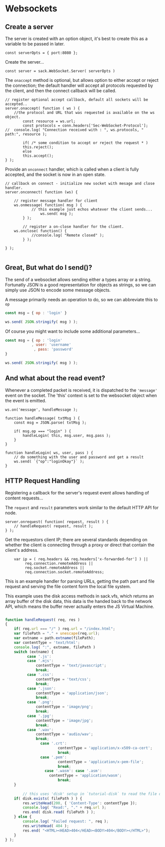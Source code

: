 
# Websockets

## Create a server

The server is created with an option object, it's best to create this as a variable
to be passed in later.

```
const serverOpts = { port:8080 };
```

Create the server...

```
const server = sack.WebSocket.Server( serverOpts )
```

The `onaccept` method is optional, but allows option to either accept or reject the connection; the default
handler will accept all protocols requested by the client, and then the connect callback will be called.

```
// register optional accept callback, default all sockets will be accepted..
server.onaccept( function ( ws ) {
	//the protocol and URL that was requested is available on the ws object.
        const resource = ws.url;
        const protocols = conn.headers['Sec-WebSocket-Protocol'];
//	console.log( "Connection received with : ", ws.protocols, " path:", resource );

        if( /* some condition to accept or reject the request * ) 
		this.reject();
        else
		this.accept();
} );
```

Provide an `onconnect` handler, which is called when a client is fully accepted, and the socket is now in an open state.

```
// callback on connect - initialize new socket with mesage and close handler.
server.onconnect( function (ws) {

	// register message handler for client
	ws.onmessage( function( msg ) {
        	// this example just echos whatever the client sends...
                ws.send( msg );
        } );
        
        // register a on-close handler for the client.
	ws.onclose( function() {
        	//console.log( "Remote closed" );
        } );
        
} );


```

## Great, But what do I send()?

The send of a websocket allows sending either a types array or a string.  Fortunatly JSON is a good representation for 
objects as strings, so we can simply use JSON to encode some message objects.

A message primarily needs an operation to do, so we can abbreviate this to `op`


``` js
const msg = { op : 'login' }

ws.send( JSON.stringify( msg ) );

```


Of course you might want to include some additional parameters...



``` js
const msg = { op : 'login' 
            , user: 'username'
	         , pass: 'password'
}

ws.send( JSON.stringify( msg ) );

```


## And what about the read event?

Whenever a completed packet is received, it is dispatched to the `'message'` event on the socket.
The 'this' context is set to the websocket object when the event is emitted.

```
ws.on('message', handleMessage );

function handleMessage( txtMsg ) {
	const msg = JSON.parse( txtMsg );
	
	if( msg.op === "login" ) {
		handleLogin( this, msg.user, msg.pass );
	}
}

function handleLogin( ws, user, pass ) {
	// do something with the user and password and get a result
	ws.send( `{"op":"loginOkay"}` );
}

```


## HTTP Request Handling

Registering a callback for the server's request event allows handling of content requests...

The `request` and `result` parameters work similar to the default HTTP API for node.

```
server.onrequest( function( request, result ) {
	// handleRequest( request, result );
} );
```

Get the requestors client IP; there are several standards depending on whether the client is connecting through a proxy or direct that contain the client's address.


```
	var ip = ( req.headers && req.headers['x-forwarded-for'] ) ||
		 req.connection.remoteAddress ||
		 req.socket.remoteAddress ||
		 req.connection.socket.remoteAddress;

```


This is an example handler for parsing URLs, getting the path part and file request and serving the file content form the local file system.

This example uses the disk access methods in sack.vfs, which returns an array buffer of the disk data, this data is the handed back to the network API, which means the buffer never actually enters the JS Virtual Machine.

``` js

function handleRequest( req, res ) 
{
	if( req.url === "/" ) req.url = "/index.html";
	var filePath = "." + unescape(req.url);
	var extname = path.extname(filePath);
	var contentType = 'text/html';
	console.log( ":", extname, filePath )
	switch (extname) {
		  case '.js':
		  case '.mjs':
			  contentType = 'text/javascript';
			  break;
		  case '.css':
			  contentType = 'text/css';
			  break;
		  case '.json':
			  contentType = 'application/json';
			  break;
		  case '.png':
			  contentType = 'image/png';
			  break;
		  case '.jpg':
			  contentType = 'image/jpg';
			  break;
		  case '.wav':
			  contentType = 'audio/wav';
			  break;
                case '.crt':
                        contentType = 'application/x-x509-ca-cert';
                        break;
                case '.pem':
                        contentType = 'application/x-pem-file';
                        break;
                  case '.wasm': case '.asm':
                  	contentType = 'application/wasm';
                        break;
	}
        
        // this uses 'disk' setup in `tutorial-disk` to read the file data.
	if( disk.exists( filePath ) ) {
		res.writeHead(200, { 'Content-Type': contentType });
		console.log( "Read:", "." + req.url );
		res.end( disk.read( filePath ) );
	} else {
		console.log( "Failed request: ", req );
		res.writeHead( 404 );
		res.end( "<HTML><HEAD>404</HEAD><BODY>404</BODY></HTML>");
	}
} );

```




